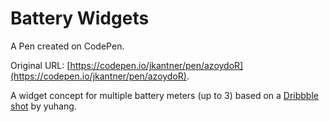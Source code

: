 # Battery Widgets

A Pen created on CodePen.

Original URL: [https://codepen.io/jkantner/pen/azoydoR](https://codepen.io/jkantner/pen/azoydoR).

A widget concept for multiple battery meters (up to 3) based on a [Dribbble shot](https://dribbble.com/shots/18495896-Battery-Widgets) by yuhang.